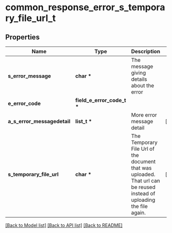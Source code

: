# common_response_error_s_temporary_file_url_t

## Properties
Name | Type | Description | Notes
------------ | ------------- | ------------- | -------------
**s_error_message** | **char \*** | The message giving details about the error | 
**e_error_code** | **field_e_error_code_t \*** |  | 
**a_s_error_messagedetail** | **list_t \*** | More error message detail | [optional] 
**s_temporary_file_url** | **char \*** | The Temporary File Url of the document that was uploaded. That url can be reused instead of uploading the file again. | [optional] 

[[Back to Model list]](../README.md#documentation-for-models) [[Back to API list]](../README.md#documentation-for-api-endpoints) [[Back to README]](../README.md)


